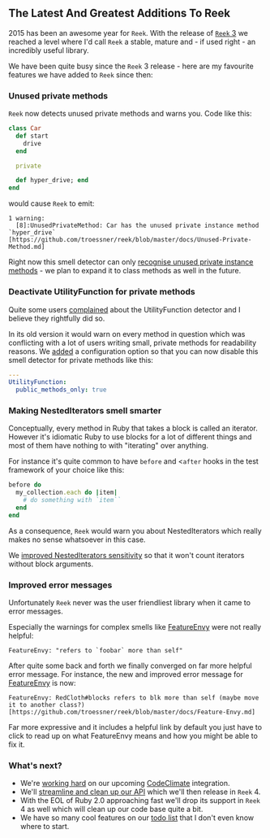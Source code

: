 ## The Latest And Greatest Additions To Reek

2015 has been an awesome year for `Reek`. With the release of [`Reek` 3](https://github.com/troessner/articles/blob/master/docs/2015-07-04-reek-3-has-been-released.md) we reached a level where I'd call `Reek` a stable, mature and - if used right - an incredibly useful library.

We have been quite busy since the `Reek` 3 release - here are my favourite features we have added to `Reek` since then:

### Unused private methods

`Reek` now detects unused private methods and warns you.
Code like this:

```ruby
class Car
  def start
    drive
  end

  private

  def hyper_drive; end
end
```

would cause `Reek` to emit:

```
1 warning:
  [8]:UnusedPrivateMethod: Car has the unused private instance method `hyper_drive` [https://github.com/troessner/reek/blob/master/docs/Unused-Private-Method.md]
```

Right now this smell detector can only [recognise unused private instance methods](https://github.com/troessner/reek/pull/794) - we plan to expand it to class methods as well in the future.

### Deactivate UtilityFunction for private methods

Quite some users [complained](https://github.com/troessner/reek/issues/681) about the UtilityFunction detector and I believe they rightfully did so.

In its old version it would warn on every method in question which was conflicting with a lot of users writing small, private methods for readability reasons. We [added](https://github.com/troessner/reek/pull/698) a configuration option so that you can now disable this smell detector for private methods like this:

```Yaml
---
UtilityFunction:
  public_methods_only: true
```

### Making NestedIterators smell smarter

Conceptually, every method in Ruby that takes a block is called an iterator.
However it's idiomatic Ruby to use blocks for a lot of different things and most of them have nothing to with "iterating" over anything.

For instance it's quite common to have `before` and <`after` hooks in the test framework of your choice like this:

```ruby
before do
  my_collection.each do |item|
    # do something with `item``
  end
end
```

As a consequence, `Reek` would warn you about NestedIterators which really makes no sense whatsoever in this case.

We [improved NestedIterators sensitivity](https://github.com/troessner/reek/pull/729) so that it won't count iterators without block arguments.

### Improved error messages

Unfortunately `Reek` never was the user friendliest library when it came to error messages.

Especially the warnings for complex smells like [FeatureEnvy](https://github.com/troessner/reek/blob/master/docs/Feature-Envy.md) were not really helpful:

```
FeatureEnvy: "refers to `foobar` more than self"
```

After quite some back and forth we finally converged on far more helpful error message. For instance, the new and improved error message for [FeatureEnvy](https://github.com/troessner/reek/blob/master/docs/Feature-Envy.md) is now:

```
FeatureEnvy: RedCloth#blocks refers to blk more than self (maybe move it to another class?)
[https://github.com/troessner/reek/blob/master/docs/Feature-Envy.md]
```

Far more expressive and it includes a helpful link by default you just have to click to read up on what FeatureEnvy means and how you might be able to fix it.

### What's next?

- We're [working hard](https://github.com/troessner/reek/issues/790) on our upcoming [CodeClimate](https://codeclimate.com) integration.
- We'll [streamline and clean up our API](https://github.com/troessner/reek/issues/650) which we'll then release in `Reek` 4.
- With the EOL of Ruby 2.0 approaching fast we'll drop its support in `Reek` 4 as well which will clean up our code base quite a bit.
- We have so many cool features on our [todo list](https://github.com/troessner/reek/issues?q=is%3Aopen+is%3Aissue+label%3Afeature) that I don't even know where to start.

